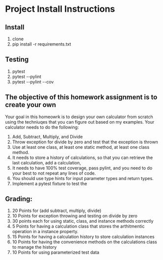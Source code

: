 # Project Install Instructions


## Install

1. clone
2. pip install -r requirements.txt

## Testing

1. pytest
2. pytest --pylint
3. pytest --pylint --cov

## The objective of this homework assignment is to create your own 

Your goal in this homeowrk is to design your own calculator from scratch using the techniuqes that you can figure out based on my examples.  Your calculator needs to do the following:

1. Add, Subtract, Multiply, and Divide
2. Throw exception for divide by zero and test that the exception is thrown
3. Use at least one class, at least one static method, at least one class method.
4. It needs to  store a history of calculations, so that you can retrieve the last calculation, add a calculation, 
5. It needs to have 100% test coverage, pass pylint, and you need to do your best to not repeat any lines of code.  
6.  You should use type hints for input parameter types and return types.
7.  Implement a pytest fixture to test the 

## Grading:

1.  20  Points for (add subtract, multiply, divide) 
2.  10 Points for exception throwing and testing on divide by zero
3.  30 points each for using static, class, and instance methods correctly
4.  5 Points for having a calculation class that stores the arthitmentic operation in a instance property.
5.  15 Points for having a calculation history to store calculation instances
6.  10 Points for having the convenience methods on the calculations class to manage the history
7.  10 Points for using parameterized test data
